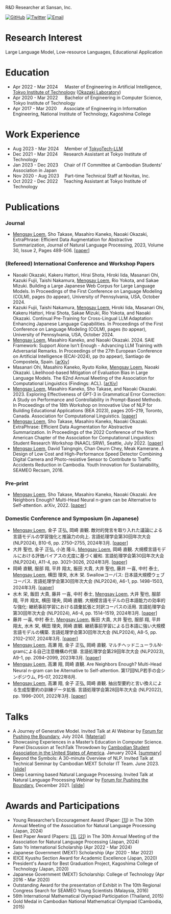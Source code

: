 R&D Researcher at Sansan, Inc.

  [![GitHub](https://img.shields.io/badge/-GitHub-black?style=flat-square&logo=github)](https://github.com/loem-ms)
  [![Twitter](https://img.shields.io/badge/-X-black?style=flat-square&logo=X)](https://twitter.com/loem_ms)
  [![Email](https://img.shields.io/badge/-Email-black?style=flat-square&logo=gmail&logoColor=white)](mailto:mengsaylms@gmail.com)

# Research Interest
Large Language Model, Low-resource Languages, Educational Application

# Education
- Apr 2022 - Mar 2024 &emsp; Master of Engineering in Artificial Intelligence, [Tokyo Institute of Technology](https://www.titech.ac.jp/english) ([Okazaki Laboratory](https://www.nlp.c.titech.ac.jp/index.en.html))
- Apr 2020 - Mar 2022 &emsp; Bachelor of Engineering in Computer Science, Tokyo Institute of Technology
- Apr 2017 - Mar 2020 &emsp; Associate of Engineering in Information Engineering, National Institute of Technology, Kagoshima College

# Work Experience
- Aug 2023 - Mar 2024&emsp; Member of [TokyoTech-LLM](https://tokyotech-llm.github.io/)
- Dec 2021 - Mar 2024&emsp; Research Assistant at Tokyo Institute of Technology
- Jan 2023 - Dec 2023&emsp; Chair of IT Committee at Cambodian Students' Association in Japan
- Nov 2020 - Aug 2023&emsp; Part-time Technical Staff at Novitas, Inc. 
- Oct 2022 - Dec 2022&emsp; Teaching Assistant at Tokyo Institute of Technology
  
# Publications

### Journal
* <u>Mengsay Loem</u>, Sho Takase, Masahiro Kaneko, Naoaki Okazaki, ExtraPhrase: Efficient Data Augmentation for Abstractive Summarization, Journal of Natural Language Processing, 2023, Volume 30, Issue 2, Pages 489-506. [[paper](https://www.jstage.jst.go.jp/article/jnlp/30/2/30_489/_article/-char/en)]

### (Refereed) International Conference and Workshop Papers
* Naoaki Okazaki, Kakeru Hattori, Hirai Shota, Hiroki Iida, Masanari Ohi, Kazuki Fujii, Taishi Nakamura, <u>Mengsay Loem</u>, Rio Yokota, and Sakae Mizuki. Building a Large Japanese Web Corpus for Large Language Models. In Proceedings of the First Conference on Language Modeling (COLM), pages (to appear), University of Pennsylvania, USA, October 2024.
* Kazuki Fujii, Taishi Nakamura, <u>Mengsay Loem</u>, Hiroki Iida, Masanari Ohi, Kakeru Hattori, Hirai Shota, Sakae Mizuki, Rio Yokota, and Naoaki Okazaki. Continual Pre-Training for Cross-Lingual LLM Adaptation: Enhancing Japanese Language Capabilities. In Proceedings of the First Conference on Language Modeling (COLM), pages (to appear), University of Pennsylvania, USA, October 2024.
* <u>Mengsay Loem</u>, Masahiro Kaneko, and Naoaki Okazaki. 2024. SAIE Framework: Support Alone Isn’t Enough - Advancing LLM Training with Adversarial Remarks. In Proceedings of the 27th European Conference on Artificial Intelligence (ECAI-2024), pp (to appear), Santiago de Compostela, Spain. [[arXiv](https://arxiv.org/abs/2311.08107)]
* Masanari Ohi, Masahiro Kaneko, Ryuto Koike, <u>Mengsay Loem</u>, Naoaki Okazaki. Likelihood-based Mitigation of Evaluation Bias in Large Language Models. The 62nd Annual Meeting of the Association for Computational Linguistics (Findings: ACL). [[arXiv](https://arxiv.org/abs/2402.15987)]
* <u>Mengsay Loem</u>, Masahiro Kaneko, Sho Takase, and Naoaki Okazaki. 2023. Exploring Effectiveness of GPT-3 in Grammatical Error Correction: A Study on Performance and Controllability in Prompt-Based Methods. In Proceedings of the 18th Workshop on Innovative Use of NLP for Building Educational Applications (BEA 2023), pages 205–219, Toronto, Canada. Association for Computational Linguistics. [[paper](https://aclanthology.org/2023.bea-1.18/)]
* <u>Mengsay Loem</u>, Sho Takase, Masahiro Kaneko, Naoaki Okazaki. ExtraPhrase: Efficient Data Augmentation for Abstractive Summarization. In Proceedings of the 2022 Conference of the North American Chapter of the Association for Computational Linguistics: Student Research Workshop (NAACL:SRW), Seattle, July 2022. [[paper](https://aclanthology.org/2022.naacl-srw.3/)]
* <u>Mengsay Loem</u>, David Taingngin, Chan Oeurn Chey, Meak Kamerane. A Design of Low Cost and High-Performance Speed Detector Combining Digital Camera and Photo-resistive Sensor to Contribute to Traffic Accidents Reduction in Cambodia. Youth Innovation for Sustainability, SEAMEO Recsam, 2016.

### Pre-print
* <u>Mengsay Loem</u>, Sho Takase, Masahiro Kaneko, Naoaki Okazaki. Are Neighbors Enough? Multi-Head Neural n-gram can be Alternative to Self-attention. arXiv, 2022. [[paper](https://arxiv.org/abs/2207.13354)]

### Domestic Conference and Symposium (in Japanese)
* <u>Mengsay Loem</u>, 金子 正弘, 岡崎 直観. 敵対的発言を取り入れた議論による言語モデルの学習強化と推論力の向上. 言語処理学会第30回年次大会 (NLP2024), B10-6, pp. 2750–2755, 2024年3月. [[paper]](https://www.anlp.jp/proceedings/annual_meeting/2024/pdf_dir/B10-6.pdf)
* 大井 聖也, 金子 正弘, 小池 隆斗, <u>Mengsay Loem</u>, 岡崎 直観. 大規模言語モデルにおける評価バイアスの尤度に基づく緩和. 言語処理学会第30回年次大会 (NLP2024), A11-4, pp. 3021–3026, 2024年3月.  [[paper]](https://www.anlp.jp/proceedings/annual_meeting/2024/pdf_dir/A11-4.pdf)
* 岡崎 直観, 服部 翔, 平井 翔太, 飯田 大貴, 大井 聖也, 藤井 一喜, 中村 泰士, <u>Mengsay Loem</u>, 横田 理央, 水木 栄. Swallowコーパス: 日本語大規模ウェブコーパス. 言語処理学会第30回年次大会 (NLP2024), A6-1, pp. 1498–1503, 2024年3月. [[paper]](https://www.anlp.jp/proceedings/annual_meeting/2024/pdf_dir/A6-1.pdf)
* 水木 栄, 飯田 大貴, 藤井 一喜, 中村 泰士, <u>Mengsay Loem</u>, 大井 聖也, 服部 翔, 平井 翔太, 横田 理央, 岡崎 直観. 大規模言語モデルの日本語能力の効率的な強化: 継続事前学習における語彙拡張と対訳コーパスの活用. 言語処理学会第30回年次大会 (NLP2024), A6-4, pp. 1514–1519, 2024年3月. [[paper]](https://www.anlp.jp/proceedings/annual_meeting/2024/pdf_dir/A6-4.pdf)
* 藤井 一喜, 中村 泰士, <u>Mengsay Loem</u>, 飯田 大貴, 大井 聖也, 服部 翔, 平井 翔太, 水木 栄, 横田 理央, 岡崎 直観. 継続事前学習による日本語に強い大規模言語モデルの構築. 言語処理学会第30回年次大会 (NLP2024), A8-5, pp. 2102–2107, 2024年3月. [[paper]](https://www.anlp.jp/proceedings/annual_meeting/2024/pdf_dir/A8-5.pdf)
* <u>Mengsay Loem</u>, 高瀬 翔, 金子 正弘, 岡崎 直観. マルチヘッドニューラルN-gramによる自己注意機構の代替. 言語処理学会第29回年次大会 (NLP2023), A9-1, pp. 2094–2099, 2023年3月. [[paper]](https://www.anlp.jp/proceedings/annual_meeting/2023/pdf_dir/A9-1.pdf)
* <u>Mengsay Loem</u>, 高瀬 翔, 岡崎 直観. Are Neighbors Enough? Multi-Head Neural n-gram can be Alternative to Self-attention. 第17回NLP若手の会シンポジウム, P5-07, 2022年8月.
* <u>Mengsay Loem</u>, 高瀬 翔, 金子 正弘, 岡崎 直観. 抽出型要約と言い換えによる生成型要約の訓練データ拡張. 言語処理学会第28回年次大会 (NLP2022), pp. 1996–2001, 2022年3月. [[paper]](https://www.anlp.jp/proceedings/annual_meeting/2022/pdf_dir/D8-3.pdf)

# Talks
* A Journey of Generative Model. Invited Talk at AI Webinar by [Forum for Pushing the Boundary](https://www.facebook.com/fpbcambodia/), July 2024. [[Material](https://loem-ms.github.io/generative-model)]
* Showcasing Experiences in a Master’s Education in Computer Science. Panel Discussion at TechTalk Throwdown by [Cambodian Student Association in the United States of America](https://www.csainusa.com). January 2024. [[summary](https://speakerdeck.com/mengsay/showcasing-experiences-in-a-masters-education-in-computer-science)]
* Beyond the Symbols: A 30-minute Overview of NLP. Invited Talk at Technical Seminar by Cambodian MEXT Scholar IT Team. June 2023. [[slide](https://www.slideshare.net/MENGSAYLOEM1/beyond-the-symbols-a-30minute-overview-of-nlp)]
* Deep Learning based Natural Language Processing. Invited Talk at Natural Language Processing Webinar by [Forum for Pushing the Boundary](https://www.facebook.com/fpbcambodia/), December 2021. [[slide](https://drive.google.com/file/d/1GX9-XcOJOy-r5hzif5UkmXulaD6GrQk-/view?usp=sharing)]

# Awards and Participations
* Young Researcher’s Encouragement Award (Paper: [[1]](https://www.anlp.jp/proceedings/annual_meeting/2024/pdf_dir/B10-6.pdf)) in The 30th Annual Meeting of the Association for Natural Language Processing  (Japan, 2024)
* Best Paper Award (Papers: [[1]](https://www.anlp.jp/proceedings/annual_meeting/2024/pdf_dir/A6-1.pdf), [[2]](https://www.anlp.jp/proceedings/annual_meeting/2024/pdf_dir/A8-5.pdf)) in The 30th Annual Meeting of the Association for Natural Language Processing  (Japan, 2024)
* Sato Yo International Scholarship (Apr 2022 - Mar 2024)
* Japanese Government (MEXT) Scholarship (Apr 2020 - Mar 2022) 
* IEICE Kyushu Section Award for Academic Excellence (Japan, 2020)
* President's Award for Best Graduation Project, Kagoshima College of Technology (Japan, 2020)
* Japanese Government (MEXT) Scholarship: College of Technology (Apr 2016 - Mar 2020) 
* Outstanding Award for the presentation of Exhibit in The 10th Regional Congress Search for SEAMEO Young Scientists (Malaysia, 2016)
* 56th International Mathematical Olympiad Participation (Thailand, 2015)
* Gold Medal in Cambodian National Mathematical Olympiad (Cambodia, 2015)

